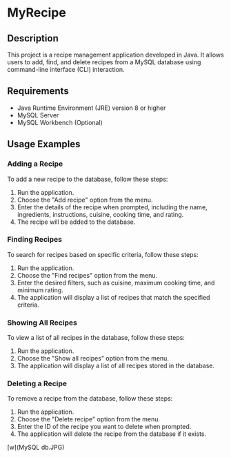 # MyRecipe
## Description
This project is a recipe management application developed in Java. It allows users to add, find, and delete recipes from a MySQL database using command-line interface (CLI) interaction.

## Requirements
* Java Runtime Environment (JRE) version 8 or higher
* MySQL Server
* MySQL Workbench (Optional)


## Usage Examples

### Adding a Recipe
To add a new recipe to the database, follow these steps:
1. Run the application.
2. Choose the "Add recipe" option from the menu.
3. Enter the details of the recipe when prompted, including the name, ingredients, instructions, cuisine, cooking time, and rating.
4. The recipe will be added to the database.

### Finding Recipes
To search for recipes based on specific criteria, follow these steps:
1. Run the application.
2. Choose the "Find recipes" option from the menu.
3. Enter the desired filters, such as cuisine, maximum cooking time, and minimum rating.
4. The application will display a list of recipes that match the specified criteria.

### Showing All Recipes
To view a list of all recipes in the database, follow these steps:
1. Run the application.
2. Choose the "Show all recipes" option from the menu.
3. The application will display a list of all recipes stored in the database.

### Deleting a Recipe
To remove a recipe from the database, follow these steps:
1. Run the application.
2. Choose the "Delete recipe" option from the menu.
3. Enter the ID of the recipe you want to delete when prompted.
4. The application will delete the recipe from the database if it exists.

[w](MySQL db.JPG)

